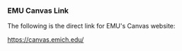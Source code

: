 ### EMU Canvas Link

The following is the direct link for EMU's Canvas website:

https://canvas.emich.edu/
